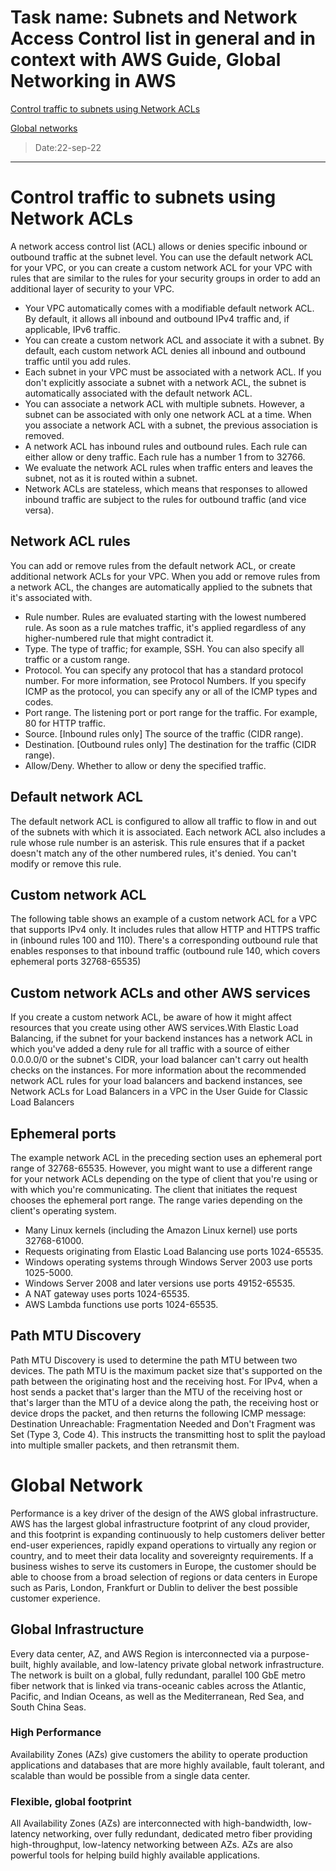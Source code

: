 # Task name: Subnets and Network Access Control list in general and in context with AWS Guide, Global Networking in AWS

[Control traffic to subnets using Network ACLs](https://docs.aws.amazon.com/vpc/latest/userguide/vpc-network-acls.html#nacl-basics)

[Global networks](https://docs.aws.amazon.com/vpc/latest/tgwnm/global-networks.html)

> Date:22-sep-22
---
# Control traffic to subnets using Network ACLs
A network access control list (ACL) allows or denies specific inbound or outbound traffic at the subnet level. You can use the default network ACL for your VPC, or you can create a custom network ACL for your VPC with rules that are similar to the rules for your security groups in order to add an additional layer of security to your VPC.
* Your VPC automatically comes with a modifiable default network ACL. By default, it allows all inbound and outbound IPv4 traffic and, if applicable, IPv6 traffic.
* You can create a custom network ACL and associate it with a subnet. By default, each custom network ACL denies all inbound and outbound traffic until you add rules.
* Each subnet in your VPC must be associated with a network ACL. If you don't explicitly associate a subnet with a network ACL, the subnet is automatically associated with the default network ACL.
* You can associate a network ACL with multiple subnets. However, a subnet can be associated with only one network ACL at a time. When you associate a network ACL with a subnet, the previous association is removed.
* A network ACL has inbound rules and outbound rules. Each rule can either allow or deny traffic. Each rule has a number 1 from to 32766.
* We evaluate the network ACL rules when traffic enters and leaves the subnet, not as it is routed within a subnet.
* Network ACLs are stateless, which means that responses to allowed inbound traffic are subject to the rules for outbound traffic (and vice versa).
## Network ACL rules
You can add or remove rules from the default network ACL, or create additional network ACLs for your VPC. When you add or remove rules from a network ACL, the changes are automatically applied to the subnets that it's associated with.
* Rule number. Rules are evaluated starting with the lowest numbered rule. As soon as a rule matches traffic, it's applied regardless of any higher-numbered rule that might contradict it.
* Type. The type of traffic; for example, SSH. You can also specify all traffic or a custom range.
* Protocol. You can specify any protocol that has a standard protocol number. For more information, see Protocol Numbers. If you specify ICMP as the protocol, you can specify any or all of the ICMP types and codes.
* Port range. The listening port or port range for the traffic. For example, 80 for HTTP traffic.
* Source. [Inbound rules only] The source of the traffic (CIDR range).
* Destination. [Outbound rules only] The destination for the traffic (CIDR range).
* Allow/Deny. Whether to allow or deny the specified traffic.
## Default network ACL
The default network ACL is configured to allow all traffic to flow in and out of the subnets with which it is associated. Each network ACL also includes a rule whose rule number is an asterisk. This rule ensures that if a packet doesn't match any of the other numbered rules, it's denied. You can't modify or remove this rule.
## Custom network ACL
The following table shows an example of a custom network ACL for a VPC that supports IPv4 only. It includes rules that allow HTTP and HTTPS traffic in (inbound rules 100 and 110). There's a corresponding outbound rule that enables responses to that inbound traffic (outbound rule 140, which covers ephemeral ports 32768-65535)
## Custom network ACLs and other AWS services
If you create a custom network ACL, be aware of how it might affect resources that you create using other AWS services.With Elastic Load Balancing, if the subnet for your backend instances has a network ACL in which you've added a deny rule for all traffic with a source of either 0.0.0.0/0 or the subnet's CIDR, your load balancer can't carry out health checks on the instances. For more information about the recommended network ACL rules for your load balancers and backend instances, see Network ACLs for Load Balancers in a VPC in the User Guide for Classic Load Balancers
## Ephemeral ports
The example network ACL in the preceding section uses an ephemeral port range of 32768-65535. However, you might want to use a different range for your network ACLs depending on the type of client that you're using or with which you're communicating.
The client that initiates the request chooses the ephemeral port range. The range varies depending on the client's operating system.
* Many Linux kernels (including the Amazon Linux kernel) use ports 32768-61000.
* Requests originating from Elastic Load Balancing use ports 1024-65535.
* Windows operating systems through Windows Server 2003 use ports 1025-5000.
* Windows Server 2008 and later versions use ports 49152-65535.
* A NAT gateway uses ports 1024-65535.
* AWS Lambda functions use ports 1024-65535.

## Path MTU Discovery
Path MTU Discovery is used to determine the path MTU between two devices. The path MTU is the maximum packet size that's supported on the path between the originating host and the receiving host.
For IPv4, when a host sends a packet that's larger than the MTU of the receiving host or that's larger than the MTU of a device along the path, the receiving host or device drops the packet, and then returns the following ICMP message: Destination Unreachable: Fragmentation Needed and Don't Fragment was Set (Type 3, Code 4). This instructs the transmitting host to split the payload into multiple smaller packets, and then retransmit them.
# Global Network
Performance is a key driver of the design of the AWS global infrastructure. AWS has the largest global infrastructure footprint of any cloud provider, and this footprint is expanding continuously to help customers deliver better end-user experiences, rapidly expand operations to virtually any region or country, and to meet their data locality and sovereignty requirements. If a business wishes to serve its customers in Europe, the customer should be able to choose from a broad selection of regions or data centers in Europe such as Paris, London, Frankfurt or Dublin to deliver the best possible customer experience.
## Global Infrastructure
Every data center, AZ, and AWS Region is interconnected via a purpose-built, highly available, and low-latency private global network infrastructure. The network is built on a global, fully redundant, parallel 100 GbE metro fiber network that is linked via trans-oceanic cables across the Atlantic, Pacific, and Indian Oceans, as well as the Mediterranean, Red Sea, and South China Seas.
### High Performance
Availability Zones (AZs) give customers the ability to operate production applications and databases that are more highly available, fault tolerant, and scalable than would be possible from a single data center.

### Flexible, global footprint
All Availability Zones (AZs) are interconnected with high-bandwidth, low-latency networking, over fully redundant, dedicated metro fiber providing high-throughput, low-latency networking between AZs. AZs are also powerful tools for helping build highly available applications.
